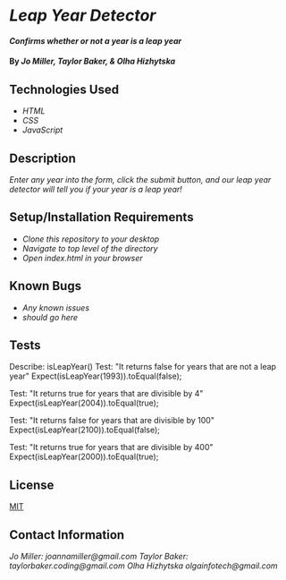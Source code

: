 # _Leap Year Detector_

#### _Confirms whether or not a year is a leap year_

#### By _**Jo Miller, Taylor Baker, & Olha Hizhytska**_

## Technologies Used

* _HTML_
* _CSS_
* _JavaScript_

## Description

_Enter any year into the form, click the submit button, and our leap year detector will tell you if your year is a leap year!_

## Setup/Installation Requirements

* _Clone this repository to your desktop_
* _Navigate to top level of the directory_
* _Open index.html in your browser_

## Known Bugs

* _Any known issues_
* _should go here_

## Tests

Describe: isLeapYear()
Test: "It returns false for years that are not a leap year"
Expect(isLeapYear(1993)).toEqual(false);

Test: "It returns true for years that are divisible by 4"
Expect(isLeapYear(2004)).toEqual(true);

Test: "It returns false for years that are divisible by 100"
Expect(isLeapYear(2100)).toEqual(false);

Test: "It returns true for years that are divisible by 400"
Expect(isLeapYear(2000)).toEqual(true);

## License

[MIT](LICENSE.txt)

## Contact Information

_Jo Miller: joannamiller@gmail.com_
_Taylor Baker: taylorbaker.coding@gmail.com_
_Olha Hizhytska olgainfotech@gmail.com_
